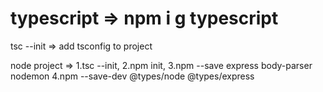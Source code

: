 # typescript => npm i g typescript

tsc --init => add tsconfig to project

node project =>
1.tsc --init, 
2.npm init, 
3.npm --save express body-parser nodemon
4.npm --save-dev @types/node @types/express 

